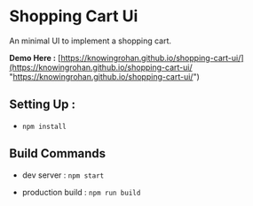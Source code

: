 # Shopping Cart Ui
An minimal UI to implement a shopping cart.

**Demo Here :** [https://knowingrohan.github.io/shopping-cart-ui/](https://knowingrohan.github.io/shopping-cart-ui/ "https://knowingrohan.github.io/shopping-cart-ui/")
## Setting Up :  
* `npm install`

## Build Commands

* dev server : `npm start`

* production build : `npm run build`
